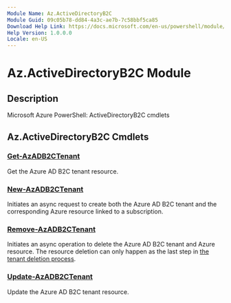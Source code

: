 ```yaml
---
Module Name: Az.ActiveDirectoryB2C
Module Guid: 09c05b78-dd84-4a3c-ae7b-7c58bbf5ca85
Download Help Link: https://docs.microsoft.com/en-us/powershell/module/az.activedirectoryb2c
Help Version: 1.0.0.0
Locale: en-US
---
```


# Az.ActiveDirectoryB2C Module
## Description
Microsoft Azure PowerShell: ActiveDirectoryB2C cmdlets

## Az.ActiveDirectoryB2C Cmdlets
### [Get-AzADB2CTenant](Get-AzADB2CTenant.md)
Get the Azure AD B2C tenant resource.

### [New-AzADB2CTenant](New-AzADB2CTenant.md)
Initiates an async request to create both the Azure AD B2C tenant and the corresponding Azure resource linked to a subscription.

### [Remove-AzADB2CTenant](Remove-AzADB2CTenant.md)
Initiates an async operation to delete the Azure AD B2C tenant and Azure resource.
The resource deletion can only happen as the last step in [the tenant deletion process](https://aka.ms/deleteB2Ctenant).

### [Update-AzADB2CTenant](Update-AzADB2CTenant.md)
Update the Azure AD B2C tenant resource.

